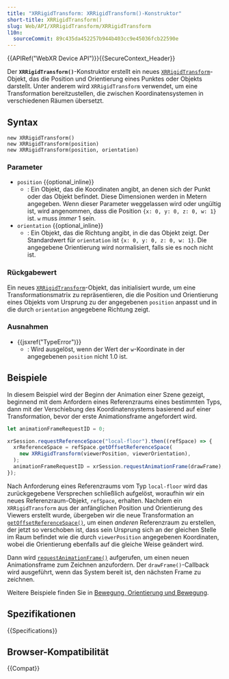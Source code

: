 ```yaml
---
title: "XRRigidTransform: XRRigidTransform()-Konstruktor"
short-title: XRRigidTransform()
slug: Web/API/XRRigidTransform/XRRigidTransform
l10n:
  sourceCommit: 89c435da452257b944b403cc9e45036fcb22590e
---
```


{{APIRef("WebXR Device API")}}{{SecureContext_Header}}

Der **`XRRigidTransform()`**-Konstruktor erstellt ein neues [`XRRigidTransform`](/de/docs/Web/API/XRRigidTransform)-Objekt, das die Position und Orientierung eines Punktes oder Objekts darstellt. Unter anderem wird `XRRigidTransform` verwendet, um eine Transformation bereitzustellen, die zwischen Koordinatensystemen in verschiedenen Räumen übersetzt.

## Syntax

```js-nolint
new XRRigidTransform()
new XRRigidTransform(position)
new XRRigidTransform(position, orientation)
```

### Parameter

- `position` {{optional_inline}}
  - : Ein Objekt, das die Koordinaten angibt, an denen sich der Punkt oder das Objekt befindet. Diese Dimensionen werden in Metern angegeben. Wenn dieser Parameter weggelassen wird oder ungültig ist, wird angenommen, dass die Position `{x: 0, y: 0, z: 0, w: 1}` ist. `w` muss _immer_ 1 sein.
- `orientation` {{optional_inline}}
  - : Ein Objekt, das die Richtung angibt, in die das Objekt zeigt. Der Standardwert für `orientation` ist `{x: 0, y: 0, z: 0, w: 1}`. Die angegebene Orientierung wird normalisiert, falls sie es noch nicht ist.

### Rückgabewert

Ein neues [`XRRigidTransform`](/de/docs/Web/API/XRRigidTransform)-Objekt, das initialisiert wurde, um eine Transformationsmatrix zu repräsentieren, die die Position und Orientierung eines Objekts vom Ursprung zu der angegebenen `position` anpasst und in die durch `orientation` angegebene Richtung zeigt.

### Ausnahmen

- {{jsxref("TypeError")}}
  - : Wird ausgelöst, wenn der Wert der `w`-Koordinate in der angegebenen `position` nicht 1.0 ist.

## Beispiele

In diesem Beispiel wird der Beginn der Animation einer Szene gezeigt, beginnend mit dem Anfordern eines Referenzraums eines bestimmten Typs, dann mit der Verschiebung des Koordinatensystems basierend auf einer Transformation, bevor der erste Animationsframe angefordert wird.

```js
let animationFrameRequestID = 0;

xrSession.requestReferenceSpace("local-floor").then((refSpace) => {
  xrReferenceSpace = refSpace.getOffsetReferenceSpace(
    new XRRigidTransform(viewerPosition, viewerOrientation),
  );
  animationFrameRequestID = xrSession.requestAnimationFrame(drawFrame);
});
```

Nach Anforderung eines Referenzraums vom Typ `local-floor` wird das zurückgegebene Versprechen schließlich aufgelöst, woraufhin wir ein neues Referenzraum-Objekt, `refSpace`, erhalten. Nachdem ein `XRRigidTransform` aus der anfänglichen Position und Orientierung des Viewers erstellt wurde, übergeben wir die neue Transformation an [`getOffsetReferenceSpace()`](/de/docs/Web/API/XRReferenceSpace/getOffsetReferenceSpace), um einen _anderen_ Referenzraum zu erstellen, der jetzt so verschoben ist, dass sein Ursprung sich an der gleichen Stelle im Raum befindet wie die durch `viewerPosition` angegebenen Koordinaten, wobei die Orientierung ebenfalls auf die gleiche Weise geändert wird.

Dann wird [`requestAnimationFrame()`](/de/docs/Web/API/XRSession/requestAnimationFrame) aufgerufen, um einen neuen Animationsframe zum Zeichnen anzufordern. Der `drawFrame()`-Callback wird ausgeführt, wenn das System bereit ist, den nächsten Frame zu zeichnen.

Weitere Beispiele finden Sie in [Bewegung, Orientierung und Bewegung](/de/docs/Web/API/WebXR_Device_API/Movement_and_motion).

## Spezifikationen

{{Specifications}}

## Browser-Kompatibilität

{{Compat}}
